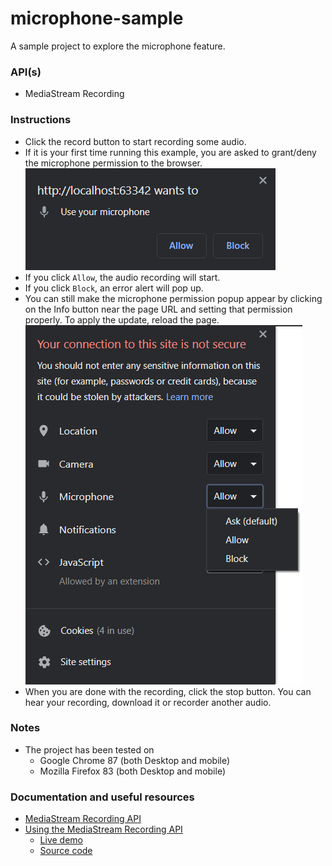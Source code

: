 # microphone-sample
A sample project to explore the microphone feature.

### API(s)
+ MediaStream Recording

### Instructions
+ Click the record button to start recording some audio.
+ If it is your first time running this example, you are asked to grant/deny the microphone permission to the
 browser.
    ![Screenshot 1](readme_material/screenshot_1.png)
+ If you click `Allow`, the audio recording will start.
+ If you click `Block`, an error alert will pop up.
+ You can still make the microphone permission popup appear by clicking on the Info button near the page URL and
 setting that permission properly. To apply the update, reload the page.
    ![Screenshot 2](readme_material/screenshot_2.png)
+ When you are done with the recording, click the stop button. You can hear your recording, download it or recorder
 another audio.

### Notes
+ The project has been tested on
    + Google Chrome 87 (both Desktop and mobile)
    + Mozilla Firefox 83 (both Desktop and mobile)

### Documentation and useful resources
+ [MediaStream Recording API](https://developer.mozilla.org/en-US/docs/Web/API/MediaStream_Recording_API)
+ [Using the MediaStream Recording API](https://developer.mozilla.org/en-US/docs/Web/API/MediaStream_Recording_API/Using_the_MediaStream_Recording_API)
    + [Live demo](https://mdn.github.io/web-dictaphone/)
    + [Source code](https://github.com/mdn/web-dictaphone/)
